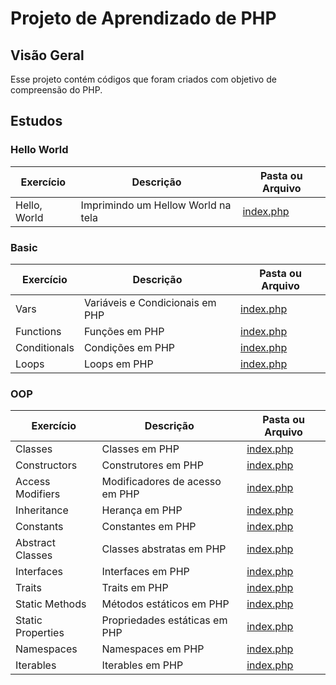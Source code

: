 # Projeto de Aprendizado de PHP

## Visão Geral

Esse projeto contém códigos que foram criados com objetivo de compreensão do PHP.

## Estudos

### Hello World

| Exercício     | Descrição          | Pasta ou Arquivo          |
|---------------|--------------------|---------------------------|
| Hello, World  | Imprimindo um Hellow World na tela | [index.php](hello-world/index.php) |

### Basic 

| Exercício     | Descrição          | Pasta ou Arquivo          |
|---------------|--------------------|---------------------------|
| Vars          | Variáveis e Condicionais em PHP | [index.php](basic/vars.php) |
| Functions     | Funções em PHP   | [index.php](basic/functions.php) |
| Conditionals  | Condições em PHP | [index.php](basic/conditionals.php) |
| Loops         | Loops em PHP     | [index.php](basic/loops.php) |

### OOP 

| Exercício     | Descrição          | Pasta ou Arquivo          |
|---------------|--------------------|---------------------------|
| Classes       | Classes em PHP     | [index.php](oop/classes.php) |
| Constructors  | Construtores em PHP  | [index.php](oop/constructors.php) |
| Access Modifiers  | Modificadores de acesso em PHP  | [index.php](oop/access_modifiers.php) |
| Inheritance   | Herança em PHP       | [index.php](oop/inheritance.php) |
| Constants     | Constantes em PHP    | [index.php](oop/constants.php) |
| Abstract Classes  | Classes abstratas em PHP  | [index.php](oop/abstract_classes.php) |
| Interfaces    | Interfaces em PHP    | [index.php](oop/interfaces.php) |
| Traits        | Traits em PHP        | [index.php](oop/traits.php) |
| Static Methods  | Métodos estáticos em PHP  | [index.php](oop/static_methods.php) |
| Static Properties  | Propriedades estáticas em PHP  | [index.php](oop/static_properties.php) |
| Namespaces    | Namespaces em PHP  | [index.php](oop/namespaces.php) |
| Iterables     | Iterables em PHP   | [index.php](oop/iterables.php) |
